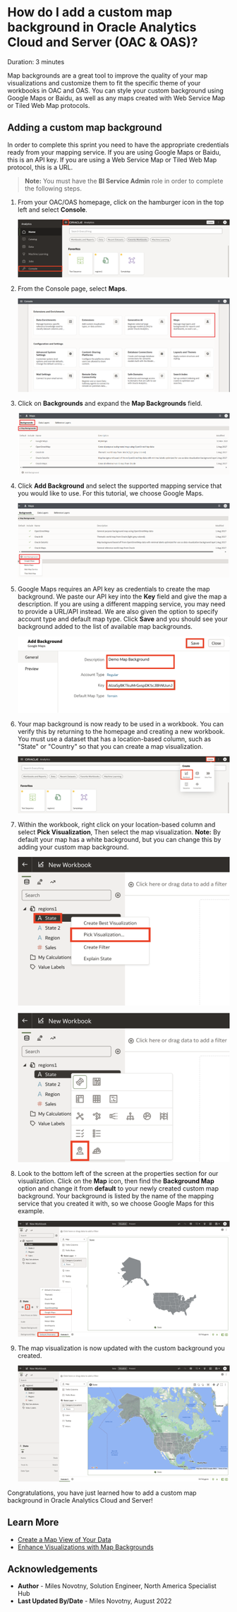 # How do I add a custom map background in Oracle Analytics Cloud and Server (OAC & OAS)?

Duration: 3 minutes

Map backgrounds are a great tool to improve the quality of your map visualizations and customize them to fit the specific theme of your workbooks in OAC and OAS. You can style your custom background using Google Maps or Baidu, as well as any maps created with Web Service Map or Tiled Web Map protocols.


## Adding a custom map background
In order to complete this sprint you need to have the appropriate credentials
ready from your mapping service. If you are using Google Maps or Baidu, this is an API key.
If you are using a Web Service Map or Tiled Web Map protocol, this is a URL.

>**Note:** You must have the **BI Service Admin** role in order to complete the following steps.

1. From your OAC/OAS homepage, click on the hamburger icon in the top left and select **Console**.

    ![OAC Homepage](images/oac-homepage.png)

2. From the Console page, select **Maps**.

    ![OAC Console Page](images/oac-console-page.png)

3. Click on **Backgrounds** and expand the **Map Backgrounds** field.

    ![OAC Console Maps page](images/oac-console-maps-page.png)

4. Click **Add Background** and select the supported mapping service that you would like to use. For this tutorial, we choose Google Maps.

    ![OAC Console Maps adding background](images/oac-console-maps-add-background.png)

5. Google Maps requires an API key as credentials to create the map background. We paste our API key into the **Key** field and give the map a description. If you are using a different mapping service, you may need to provide a URL/API instead. We are also given the option to specify account type and default map type. Click **Save** and you should see your background added to the list of available map backgrounds.

    ![OAC create custom map background](images/oac-add-map-background.png)

6. Your map background is now ready to be used in a workbook. You can verify this by returning to the homepage
and creating a new workbook. You must use a dataset that has a location-based column, such as "State" or "Country" so that
you can create a map visualization.

    ![OAC create workbook](images/oac-create-workbook.png)

7. Within the workbook, right click on your location-based column and select
**Pick Visualization**, Then select the map visualization.
**Note:** By default your map has a white background, but you can change
this by adding your custom map background.

    ![OAC pick visualization](images/oac-pick-visualization.png)

    ![OAC choose map visualization](images/oac-map-visualization.png)

8. Look to the bottom left of the screen at the properties section for our visualization. Click on the **Map** icon, then
find the **Background Map** option and change it from **default** to your newly created custom map background. Your background is
listed by the name of the mapping service that you created it with, so we choose Google Maps for this example.

    ![OAC apply custom map background](images/oac-apply-custom-map-background.png)

9. The map visualization is now updated with the custom background you created.

    ![OAC show custom map background](images/oac-custom-map-background.png)

Congratulations, you have just learned how to add a custom map background in Oracle Analytics Cloud and Server!


## Learn More

* [Create a Map View of Your Data](https://docs.oracle.com/en/cloud/paas/analytics-cloud/tutorial-create-map-view-of-data/#before_you_begin)
* [Enhance Visualizations with Map Backgrounds](https://docs.oracle.com/en/cloud/paas/analytics-cloud/acubi/enhance-visualizations-map-backgrounds.html)


## Acknowledgements
* **Author** - Miles Novotny, Solution Engineer, North America Specialist Hub
* **Last Updated By/Date** - Miles Novotny, August 2022
